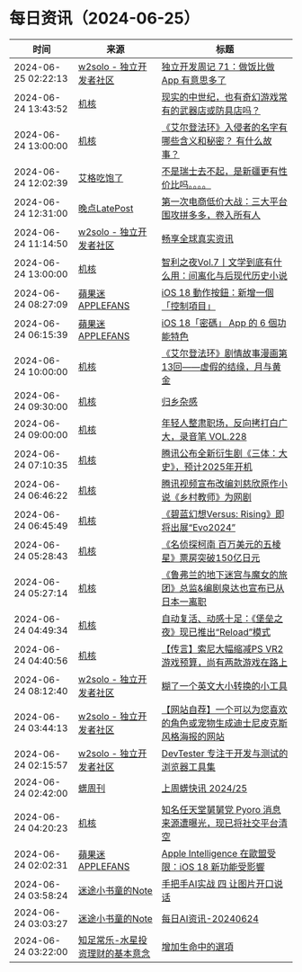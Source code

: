 ﻿# 每日资讯（2024-06-25）

|时间|来源|标题|
|---|---|---|
|2024-06-25 02:22:13|[w2solo - 独立开发者社区](https://w2solo.com/topics/feed)|[独立开发周记 71：做饭比做 App 有意思多了](https://w2solo.com/topics/4718)|
|2024-06-24 13:43:52|[机核](https://www.gcores.com/rss)|[现实的中世纪，也有奇幻游戏常有的武器店或防具店吗？](https://www.gcores.com/articles/184019)|
|2024-06-24 13:00:00|[机核](https://www.gcores.com/rss)|[《艾尔登法环》入侵者的名字有哪些含义和秘密？ 有什么故事？](https://www.gcores.com/videos/184014)|
|2024-06-24 12:02:39|[艾格吃饱了](https://feedpress.me/wx-aigechibaole)|[不是瑞士去不起，是新疆更有性价比吗。。。。](http://mp.weixin.qq.com/s?__biz=MjM5NTYxODQyMA%3D%3D&mid=2653455115&idx=1&sn=3143222720562f6f2ba9e17e689f38cc)|
|2024-06-24 12:31:00|[晚点LatePost](https://feedpress.me/wx-postlate)|[第一次电商低价大战：三大平台围攻拼多多，卷入所有人](http://mp.weixin.qq.com/s?__biz=MzU3Mjk1OTQ0Ng%3D%3D&mid=2247517468&idx=1&sn=8277d0a4e91d1f593bcd408bfcb4c628)|
|2024-06-24 11:14:50|[w2solo - 独立开发者社区](https://w2solo.com/topics/feed)|[畅享全球真实资讯](https://w2solo.com/topics/4717)|
|2024-06-24 13:00:00|[机核](https://www.gcores.com/rss)|[智利之夜Vol.7丨文学到底有什么用：间离化与后现代历史小说](https://www.gcores.com/radios/173210)|
|2024-06-24 08:27:09|[蘋果迷 APPLEFANS](https://applefans.today/feed/)|[iOS 18 動作按鈕：新增一個「控制項目」](https://applefans.today/2024-ios-18-beta-1-action-button/)|
|2024-06-24 06:15:39|[蘋果迷 APPLEFANS](https://applefans.today/feed/)|[iOS 18「密碼」 App 的 6 個功能特色](https://applefans.today/2024-ios-18-password-app-features/)|
|2024-06-24 10:00:00|[机核](https://www.gcores.com/rss)|[《艾尔登法环》剧情故事漫画第13回——虚假的结缘，月与黄金](https://www.gcores.com/articles/184002)|
|2024-06-24 09:30:00|[机核](https://www.gcores.com/rss)|[归乡杂感](https://www.gcores.com/articles/183981)|
|2024-06-24 09:00:00|[机核](https://www.gcores.com/rss)|[年轻人整肃职场，反向拷打白广大，录音笔 VOL.228](https://www.gcores.com/radios/184011)|
|2024-06-24 07:10:35|[机核](https://www.gcores.com/rss)|[腾讯公布全新衍生剧《三体：大史》，预计2025年开机](https://www.gcores.com/articles/184008)|
|2024-06-24 06:46:22|[机核](https://www.gcores.com/rss)|[腾讯视频宣布改编刘慈欣原作小说《乡村教师》为网剧](https://www.gcores.com/articles/184005)|
|2024-06-24 06:45:49|[机核](https://www.gcores.com/rss)|[《碧蓝幻想Versus: Rising》即将出展“Evo2024”](https://www.gcores.com/articles/184006)|
|2024-06-24 05:28:43|[机核](https://www.gcores.com/rss)|[《名侦探柯南 百万美元的五棱星》票房突破150亿日元](https://www.gcores.com/articles/184000)|
|2024-06-24 05:27:14|[机核](https://www.gcores.com/rss)|[《鲁弗兰的地下迷宫与魔女的旅团》总监&编剧泉达也宣布已从日本一离职](https://www.gcores.com/articles/183998)|
|2024-06-24 04:49:34|[机核](https://www.gcores.com/rss)|[自动复活、动感十足：《堡垒之夜》现已推出“Reload”模式](https://www.gcores.com/articles/183996)|
|2024-06-24 04:40:56|[机核](https://www.gcores.com/rss)|[【传言】索尼大幅缩减PS VR2游戏预算，尚有两款游戏在路上](https://www.gcores.com/articles/183995)|
|2024-06-24 08:12:40|[w2solo - 独立开发者社区](https://w2solo.com/topics/feed)|[糊了一个英文大小转换的小工具](https://w2solo.com/topics/4716)|
|2024-06-24 03:44:13|[w2solo - 独立开发者社区](https://w2solo.com/topics/feed)|[【网站自荐】一个可以为您喜欢的角色或宠物生成迪士尼皮克斯风格海报的网站](https://w2solo.com/topics/4715)|
|2024-06-24 02:15:57|[w2solo - 独立开发者社区](https://w2solo.com/topics/feed)|[ DevTester 专注于开发与测试的浏览器工具集](https://w2solo.com/topics/4714)|
|2024-06-24 02:42:00|[蠎周刊](https://weekly.pychina.org/feeds/all.atom.xml)|[上周蠎快讯 2024/25](https://weekly.pychina.org/pyrecap/pyrw-2425.html)|
|2024-06-24 04:20:23|[机核](https://www.gcores.com/rss)|[知名任天堂舅舅党 Pyoro 消息来源遭曝光，现已将社交平台清空](https://www.gcores.com/articles/183993)|
|2024-06-24 02:02:31|[蘋果迷 APPLEFANS](https://applefans.today/feed/)|[Apple Intelligence 在歐盟受限：iOS 18 新功能受影響](https://applefans.today/2024-06-apple-ai-will-not-enter-the-eu-market/)|
|2024-06-24 03:58:24|[迷途小书童的Note](https://xugaoxiang.com/feed)|[手把手AI实战 四 让图片开口说话](https://xugaoxiang.com/2024/06/24/ai-project-4/)|
|2024-06-24 03:03:27|[迷途小书童的Note](https://xugaoxiang.com/feed)|[每日AI资讯-20240624](https://xugaoxiang.com/2024/06/24/ai-daily-20240624/)|
|2024-06-24 03:22:00|[知足常乐-水星投资理财的基本意念](http://mercurychong.blogspot.com/feeds/posts/default)|[增加生命中的選項](http://mercurychong.blogspot.com/2024/06/blog-post_23.html)|
